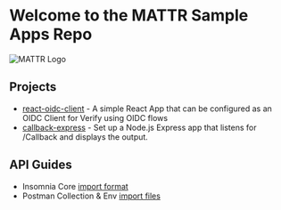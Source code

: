 # Welcome to the MATTR Sample Apps Repo

![MATTR Logo](https://learn.mattr.global/MATTR-logo_light-full.svg)

## Projects
* [react-oidc-client](/react-oidc-client/README.md) - A simple React App that can be configured as an OIDC Client for Verify using OIDC flows
* [callback-express](/callback-express/README.md) - Set up a Node.js Express app that listens for /Callback and displays the output.

## API Guides
* Insomnia Core [import format](insomnia/README.md)
* Postman Collection & Env [import files](/postman/README.md)